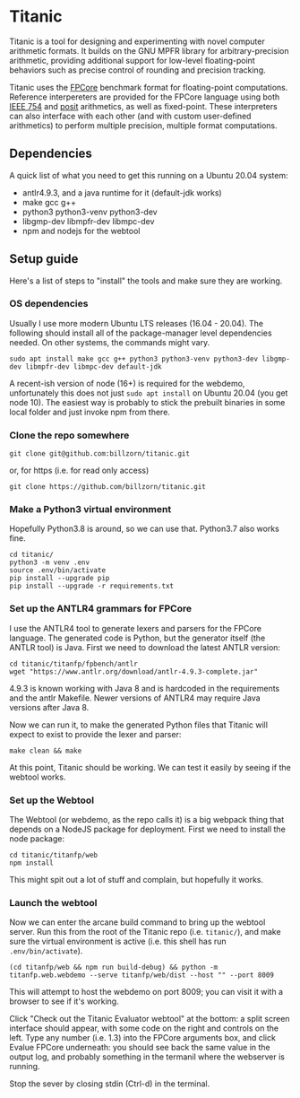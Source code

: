 # Titanic

Titanic is a tool for designing and experimenting
with novel computer arithmetic formats.
It builds on the GNU MPFR library for arbitrary-precision arithmetic,
providing additional support for low-level floating-point behaviors
such as precise control of rounding and precision tracking.

Titanic uses the [FPCore](http://fpbench.org/spec/)
benchmark format for floating-point computations.
Reference interpereters are provided for the FPCore language
using both [IEEE 754](https://en.wikipedia.org/wiki/IEEE_754)
and [posit](https://posithub.org/index) arithmetics,
as well as fixed-point.
These interpreters can also interface with each other
(and with custom user-defined arithmetics)
to perform multiple precision, multiple format computations.

## Dependencies

A quick list of what you need to get this running on a Ubuntu 20.04 system:

- antlr4.9.3, and a java runtime for it (default-jdk works)
- make gcc g++
- python3 python3-venv python3-dev
- libgmp-dev libmpfr-dev libmpc-dev
- npm and nodejs for the webtool

## Setup guide

Here's a list of steps to "install" the tools and make sure they are working.

### OS dependencies

Usually I use more modern Ubuntu LTS releases (16.04 - 20.04). The following should install all of the package-manager level dependencies needed. On other systems, the commands might vary.

`sudo apt install make gcc g++ python3 python3-venv python3-dev libgmp-dev libmpfr-dev libmpc-dev default-jdk`

A recent-ish version of node (16+) is required for the webdemo, unfortunately this does not just `sudo apt install` on Ubuntu 20.04 (you get node 10). The easiest way is probably to stick the prebuilt binaries in some local folder and just invoke npm from there.

### Clone the repo somewhere

`git clone git@github.com:billzorn/titanic.git`

or, for https (i.e. for read only access)

`git clone https://github.com/billzorn/titanic.git`

### Make a Python3 virtual environment

Hopefully Python3.8 is around, so we can use that. Python3.7 also works fine.

```
cd titanic/
python3 -m venv .env
source .env/bin/activate
pip install --upgrade pip
pip install --upgrade -r requirements.txt
```

### Set up the ANTLR4 grammars for FPCore

I use the ANTLR4 tool to generate lexers and parsers for the FPCore language. The generated code is Python, but the generator itself (the ANTLR tool) is Java. First we need to download the latest ANTLR version:

```
cd titanic/titanfp/fpbench/antlr
wget "https://www.antlr.org/download/antlr-4.9.3-complete.jar"
```

4.9.3 is known working with Java 8 and is hardcoded in the requirements and the antlr Makefile. Newer versions of ANTLR4 may require Java versions after Java 8.

Now we can run it, to make the generated Python files that Titanic will expect to exist to provide the lexer and parser:

`make clean && make`

At this point, Titanic should be working. We can test it easily by seeing if the webtool works.

### Set up the Webtool

The Webtool (or webdemo, as the repo calls it) is a big webpack thing that depends on a NodeJS package for deployment. First we need to install the node package:

```
cd titanic/titanfp/web
npm install
```

This might spit out a lot of stuff and complain, but hopefully it works.

### Launch the webtool

Now we can enter the arcane build command to bring up the webtool server. Run this from the root of the Titanic repo (i.e. `titanic/`), and make sure the virtual environment is active (i.e. this shell has run `.env/bin/activate`).

`(cd titanfp/web && npm run build-debug) && python -m titanfp.web.webdemo --serve titanfp/web/dist --host "" --port 8009`

This will attempt to host the webdemo on port 8009; you can visit it with a browser to see if it's working.

Click "Check out the Titanic Evaluator webtool" at the bottom: a split screen interface should appear, with some code on the right and controls on the left. Type any number (i.e. 1.3) into the FPCore arguments box, and click Evalue FPCore underneath: you should see back the same value in the output log, and probably something in the termanil where the webserver is running.

Stop the sever by closing stdin (Ctrl-d) in the terminal.
